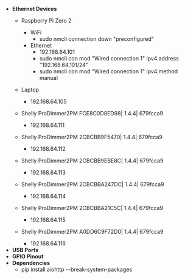 
* **Ethernet Devices**
    * Raspberry Pi Zero 2
        * WiFi
            * sudo nmcli connection down "preconfigured"
        * Ethernet
            * 192.168.64.101
            * sudo nmcli con mod "Wired connection 1" ipv4.address "192.168.64.101/24"
            * sudo nmcli con mod "Wired connection 1" ipv4.method manual

    * Laptop
        * 192.168.64.105
    * Shelly ProDimmer2PM FCE8C0D8ED98| 1.4.4| 679fcca9
        * 192.168.64.111
    * Shelly ProDimmer2PM 2CBCBB9F5470| 1.4.4| 679fcca9
        * 192.168.64.112
    * Shelly ProDimmer2PM 2CBCBB9EBE8C| 1.4.4| 679fcca9
        * 192.168.64.113
    * Shelly ProDimmer2PM 2CBCBBA247DC| 1.4.4| 679fcca9
        * 192.168.64.114
    * Shelly ProDimmer2PM 2CBCBBA21C5C| 1.4.4| 679fcca9
        * 192.168.64.115
    * Shelly ProDimmer2PM A0DD6C9F72D0| 1.4.4| 679fcca9
        * 192.168.64.116
* **USB Ports**
* **GPIO Pinout**
* **Dependencies**
    * pip install aiohttp --break-system-packages

